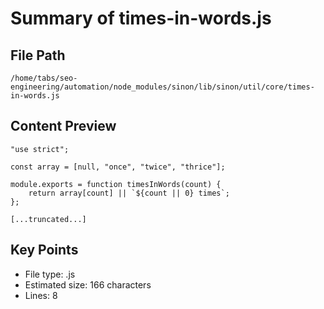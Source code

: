 # Summary of times-in-words.js
  
## File Path
`/home/tabs/seo-engineering/automation/node_modules/sinon/lib/sinon/util/core/times-in-words.js`

## Content Preview
```
"use strict";

const array = [null, "once", "twice", "thrice"];

module.exports = function timesInWords(count) {
    return array[count] || `${count || 0} times`;
};

[...truncated...]
```

## Key Points
- File type: .js
- Estimated size: 166 characters
- Lines: 8
